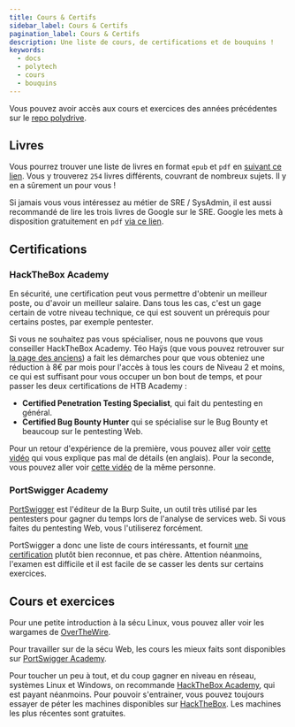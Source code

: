 ```yaml
---
title: Cours & Certifs
sidebar_label: Cours & Certifs
pagination_label: Cours & Certifs
description: Une liste de cours, de certifications et de bouquins !
keywords:
  - docs
  - polytech
  - cours
  - bouquins
---
```


Vous pouvez avoir accès aux cours et exercices des années précédentes sur le [repo polydrive](https://github.com/zdimension/polydrive).

## Livres

Vous pourrez trouver une liste de livres en format `epub` et `pdf` en [suivant ce lien](https://drive.proton.me/urls/1EBPAW85W0#IUvueST8Lzut).
Vous y trouverez `254` livres différents, couvrant de nombreux sujets. Il y en a sûrement un pour vous !

Si jamais vous vous intéressez au métier de SRE / SysAdmin, il est aussi recommandé de lire les trois livres de Google sur le SRE.
Google les mets à disposition gratuitement en `pdf` [via ce lien](https://sre.google/books/).

## Certifications

### HackTheBox Academy

En sécurité, une certification peut vous permettre d'obtenir un meilleur poste, ou d'avoir un meilleur salaire.
Dans tous les cas, c'est un gage certain de votre niveau technique, ce qui est souvent un prérequis pour certains postes, par exemple pentester.

Si vous ne souhaitez pas vous spécialiser, nous ne pouvons que vous conseiller HackTheBox Academy.
Téo Haÿs (que vous pouvez retrouver sur [la page des anciens](./02-anciens.md)) a fait les démarches pour que vous obteniez une réduction à 8€ par mois pour l'accès à tous les cours de Niveau 2 et moins, ce qui est suffisant pour vous occuper un bon bout de temps, et pour passer les deux certifications de HTB Academy : 
- **Certified Penetration Testing Specialist**, qui fait du pentesting en général.
- **Certified Bug Bounty Hunter** qui se spécialise sur le Bug Bounty et beaucoup sur le pentesting Web.

Pour un retour d'expérience de la première, vous pouvez aller voir [cette vidéo](https://www.youtube.com/watch?v=dRW1Gxmu__Q) qui vous explique pas mal de détails (en anglais).
Pour la seconde, vous pouvez aller voir [cette vidéo](https://www.youtube.com/watch?v=6ISUuMBzCyo) de la même personne.

### PortSwigger Academy

[PortSwigger](https://portswigger.net) est l'éditeur de la Burp Suite, un outil très utilisé par les pentesters pour gagner du temps lors de l'analyse de services web. Si vous faites du pentesting Web, vous l'utiliserez forcément.

PortSwigger a donc une liste de cours intéressants, et fournit [une certification](https://portswigger.net/web-security/certification) plutôt bien reconnue, et pas chère.
Attention néanmoins, l'examen est difficile et il est facile de se casser les dents sur certains exercices.

## Cours et exercices

Pour une petite introduction à la sécu Linux, vous pouvez aller voir les wargames de [OverTheWire](https://overthewire.org/wargames/).

Pour travailler sur de la sécu Web, les cours les mieux faits sont disponibles sur [PortSwigger Academy](https://portswigger.net/web-security/learning-path).

Pour toucher un peu à tout, et du coup gagner en niveau en réseau, systèmes Linux et Windows, on recommande [HackTheBox Academy](https://academy.hackthebox.com/), qui est payant néanmoins.
Pour pouvoir s'entrainer, vous pouvez toujours essayer de péter les machines disponibles sur [HackTheBox](https://app.hackthebox.com/). Les machines les plus récentes sont gratuites.